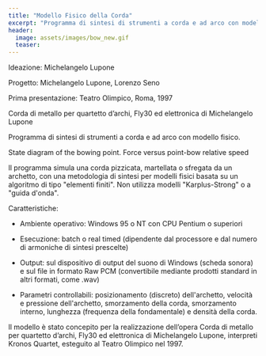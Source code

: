 ```yaml
---
title: "Modello Fisico della Corda"
excerpt: "Programma di sintesi di strumenti a corda e ad arco con modello fisico."
header:
  image: assets/images/bow_new.gif
  teaser:
---
```


Ideazione: Michelangelo Lupone

Progetto: Michelangelo Lupone, Lorenzo Seno

Prima presentazione: Teatro Olimpico, Roma, 1997

Corda di metallo per quartetto d’archi, Fly30 ed elettronica di Michelangelo Lupone

Programma di sintesi di strumenti a corda e ad arco con modello fisico.

State diagram of the bowing point. Force versus point-bow relative speed

Il programma simula una corda pizzicata, martellata o sfregata da un archetto, con una metodologia di sintesi per modelli fisici basata su un algoritmo di tipo "elementi finiti". Non utilizza modelli "Karplus-Strong" o a "guida d'onda".

Caratteristiche:

- Ambiente operativo: Windows 95 o NT con CPU Pentium o superiori

- Esecuzione: batch o real timed (dipendente dal processore e dal numero di armoniche di sintesi prescelte)

- Output: sul dispositivo di output del suono di Windows (scheda sonora) e sul file in formato Raw PCM (convertibile mediante prodotti standard in altri formati, come .wav)

- Parametri controllabili: posizionamento (discreto) dell'archetto, velocità e pressione dell'archetto, smorzamento della corda, smorzamento interno, lunghezza (frequenza della fondamentale) e densità della corda.

Il modello è stato concepito per la realizzazione dell’opera Corda di metallo per quartetto d’archi, Fly30 ed elettronica di Michelangelo Lupone, interpreti Kronos Quartet, esteguito al Teatro Olimpico nel 1997.
